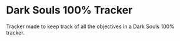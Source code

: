 # Dark Souls 100% Tracker

Tracker made to keep track of all the objectives in a Dark Souls 100% tracker.
